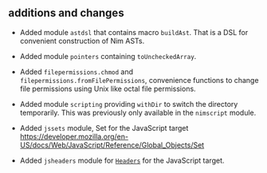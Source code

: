 ## additions and changes

- Added module `astdsl` that contains macro `buildAst`. That is a DSL for convenient
  construction of Nim ASTs.
- Added module `pointers` containing `toUncheckedArray`.
- Added `filepermissions.chmod` and `filepermissions.fromFilePermissions`,
  convenience functions to change file permissions using Unix like octal file permissions.
- Added module `scripting` providing `withDir` to switch the directory temporarily. This
  was previously only available in the `nimscript` module.


- Added `jssets` module, Set for the JavaScript target
  https://developer.mozilla.org/en-US/docs/Web/JavaScript/Reference/Global_Objects/Set
- Added `jsheaders` module for [`Headers`](https://developer.mozilla.org/en-US/docs/Web/API/Headers) for the JavaScript target.
